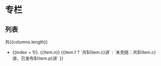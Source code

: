# 专栏

## 列表

共{{columns.length}}

<ul>
  <li v-for="(item, index) in columns">
    <a :href="`list?column_id=${item.id}`">{{index + 1}}. {{item.n}}</a>
    {{item.f ? `共${item.c}讲` : `未完结：共${item.c}讲，已发布${item.p}讲` }}
  </li>
</ul>

<script setup>
import { inject } from 'vue'

const columns = inject('geektime_columns')
</script>
